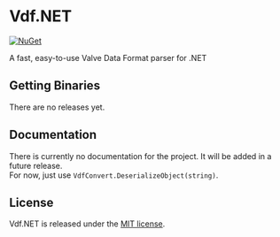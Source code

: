 # Vdf.NET

[![NuGet](https://img.shields.io/nuget/v/Gameloop.Vdf.svg?style=flat-square)](https://www.nuget.org/packages/Gameloop.Vdf)

A fast, easy-to-use Valve Data Format parser for .NET

## Getting Binaries

There are no releases yet.

## Documentation

There is currently no documentation for the project. It will be added in a future release.<br>
For now, just use `VdfConvert.DeserializeObject(string)`.

## License

Vdf.NET is released under the [MIT license](https://opensource.org/licenses/MIT).
